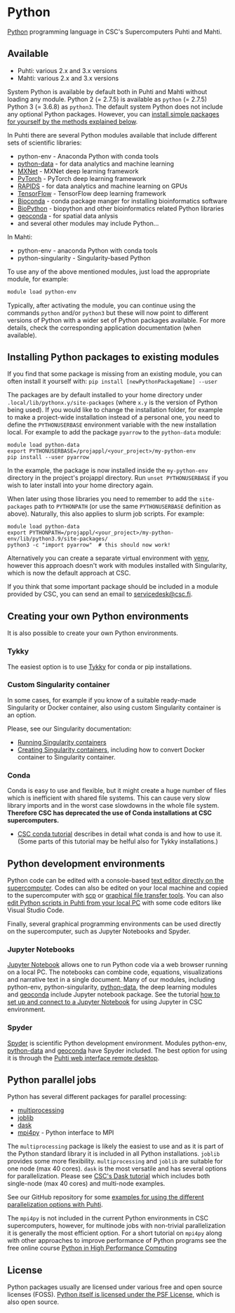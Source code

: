 # Python
[Python](https://www.python.org/) programming language in CSC's Supercomputers
Puhti and Mahti.

## Available

* Puhti: various 2.x and 3.x versions
* Mahti: various 2.x and 3.x versions
 
System Python is available by default both in Puhti and Mahti without loading
any module. Python 2 (= 2.7.5) is available as `python` (= 2.7.5) Python
3 (= 3.6.8) as `python3`. The default system Python does not include any optional Python
packages. However, you can [install simple packages for yourself by the methods
explained below](python.md#installing-python-packages-to-existing-modules).

In Puhti there are several Python modules available that include different sets
of scientific libraries:

   * python-env - Anaconda Python with conda tools
   * [python-data](python-data.md) - for data analytics and machine learning
   * [MXNet](mxnet.md) - MXNet deep learning framework
   * [PyTorch](pytorch.md) - PyTorch deep learning framework
   * [RAPIDS](rapids.md) - for data analytics and machine learning on GPUs
   * [TensorFlow](tensorflow.md) - TensorFlow deep learning framework
   * [Bioconda](bioconda.md) - conda package manger for installing
     bioinformatics software
   * [BioPython](biopython.md) - biopython and other bioinformatics related
     Python libraries
   * [geoconda](geoconda.md) - for spatial data anlysis 
   * and several other modules may include Python...

In Mahti:

   * python-env - anaconda Python with conda tools
   * python-singularity - Singularity-based Python

To use any of the above mentioned modules, just load the appropriate module, for
example:

```bash
module load python-env
```

Typically, after activating the module, you can continue using the commands
`python` and/or `python3` but these will now point to different versions of
Python with a wider set of Python packages available. For more details, check
the corresponding application documentation (when available).


## Installing Python packages to existing modules

If you find that some package is missing from an existing module, you can often
install it yourself with: `pip install [newPythonPackageName] --user`

The packages are by default installed to your home directory under
`.local/lib/pythonx.y/site-packages` (where `x.y` is the version of Python being
used). If you would like to change the installation folder, for example to make
a project-wide installation instead of a personal one, you need to define the
`PYTHONUSERBASE` environment variable with the new installation local. For
example to add the package `pyarrow` to the `python-data` module:

```
module load python-data
export PYTHONUSERBASE=/projappl/<your_project>/my-python-env
pip install --user pyarrow
```

In the example, the package is now installed inside the `my-python-env`
directory in the project's projappl directory. Run `unset PYTHONUSERBASE` if you
wish to later install into your home directory again.

When later using those libraries you need to remember to add the `site-packages`
path to `PYTHONPATH` (or use the same `PYTHONUSERBASE` definition as above).
Naturally, this also applies to slurm job scripts. For example:

```
module load python-data
export PYTHONPATH=/projappl/<your_project>/my-python-env/lib/python3.9/site-packages/
python3 -c "import pyarrow"  # this should now work!
```

Alternatively you can create a separate virtual environment with
[venv](https://docs.python.org/3/library/venv.html), however this approach
doesn't work with modules installed with Singularity, which is now the default
approach at CSC.

If you think that some important package should be included in a module provided
by CSC, you can send an email to <servicedesk@csc.fi>.


## Creating your own Python environments

It is also possible to create your own Python environments. 

### Tykky
The easiest option is to use [Tykky](../computing/containers/tykky.md) for conda or pip installations.

### Custom Singularity container
In some cases, for example if you know of a suitable ready-made Singularity or Docker container, also using custom Singularity container is an option. 

Please, see our Singularity documentation:

   * [Running Singularity containers](../computing/containers/run-existing.md)
   * [Creating Singularity containers](../computing/containers/creating.md),
     including how to convert Docker container to Singularity container.

### Conda
Conda is easy to use and flexible, but it might create a huge number of files which is inefficient with
shared file systems. This can cause very slow library imports and in the worst
case slowdowns in the whole file system. **Therefore CSC has deprecated the use of Conda installations at CSC supercomputers.**

   * [CSC conda tutorial](../support/tutorials/conda.md) describes in detail
     what conda is and how to use it. (Some parts of this tutorial may be helful also for Tykky installations.)


## Python development environments

Python code can be edited with a console-based [text editor directly on the
supercomputer](../support/tutorials/env-guide/text-and-image-processing.md).
Codes can also be edited on your local machine and copied to the supercomputer
with [scp](../data/moving/scp.md) or [graphical file transfer
tools](../data/moving/graphical_transfer.md).
You can also [edit Python scripts in Puhti from your local
PC](../support/tutorials/remote-dev.md) with some code editors like Visual
Studio Code.

Finally, several graphical programming environments can be used directly on the
supercomputer, such as Jupyter Notebooks and Spyder.

### Jupyter Notebooks
[Jupyter Notebook](https://jupyter.org/) allows one to run Python code via a web browser 
running on a local PC. The notebooks can combine code, equations, visualizations and narrative text
in a single document. Many of our modules, including python-env, python-singularity,
[python-data](python-data.md), the deep learning modules and
[geoconda](geoconda.md) include Jupyter notebook package. See the tutorial
[how to set up and connect to a Jupyter Notebook](../support/tutorials/rstudio-or-jupyter-notebooks.md)
for using Jupyter in CSC environment.

### Spyder
[Spyder](https://www.spyder-ide.org/) is scientific Python development
environment. Modules python-env, [python-data](python-data.md) and
[geoconda](geoconda.md) have Spyder included. The best option for using it is
through the [Puhti web interface remote desktop](../computing/webinterface/desktop.md).

## Python parallel jobs
Python has several different packages for parallel processing:

   * [multiprocessing](https://docs.python.org/3/library/multiprocessing.html)
   * [joblib](https://joblib.readthedocs.io/en/latest/)
   * [dask](https://docs.dask.org)
   * [mpi4py](https://mpi4py.readthedocs.io) - Python interface to MPI 

The `multiprocessing` package is likely the easiest to use and as it is part of the 
Python standard library it is included in all Python installations. `joblib` provides 
some more flexibility. `multiprocessing` and `joblib` are suitable for one 
node (max 40 cores). `dask` is the most versatile and has several options for 
parallelization. Please see [CSC's Dask tutorial](../support/tutorials/dask-python.md) 
which includes both single-node (max 40 cores) and multi-node examples. 

See our GitHub repository for some [examples for using the different
parallelization options with
Puhti](https://github.com/csc-training/geocomputing/tree/master/python/puhti).

The `mpi4py` is not included in the current Python environments in CSC supercomputers, 
however, for multinode jobs with non-trivial parallelization it is generally the most 
efficient option. For a short tutorial on `mpi4py` along with other approaches to improve
performance of Python programs see the free online course 
[Python in High Performance Computing](https://www.futurelearn.com/courses/python-in-hpc)

## License

Python packages usually are licensed under various free and open source licenses
(FOSS). [Python itself is licensed under the PSF
License](https://docs.python.org/3/license.html), which is also open source.
